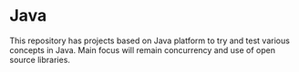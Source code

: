 Java
====

This repository has projects based on Java platform to try and test various concepts in Java. 
Main focus will remain concurrency and use of open source libraries.